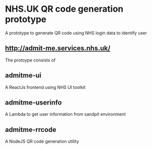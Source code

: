 # NHS.UK QR code generation prototype

A prototype to generate QR code using NHS login data to identify user

## http://admit-me.services.nhs.uk/

The protoype consists of 

## admitme-ui 

A ReactJs frontend using NHS UI toolkit

## admitme-userinfo

A Lambda to get user information from sandpit environment

## admitme-rrcode

A NodeJS QR code generation utility
